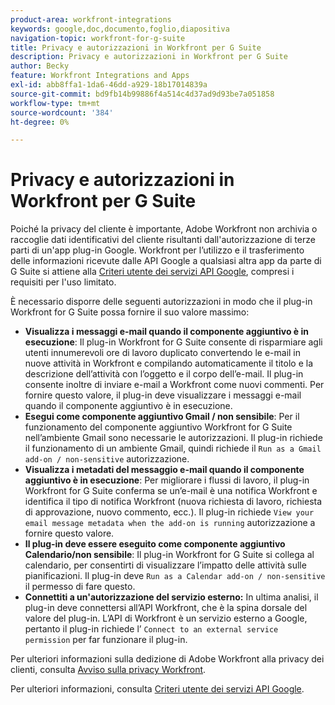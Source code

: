 ```yaml
---
product-area: workfront-integrations
keywords: google,doc,documento,foglio,diapositiva
navigation-topic: workfront-for-g-suite
title: Privacy e autorizzazioni in Workfront per G Suite
description: Privacy e autorizzazioni in Workfront per G Suite
author: Becky
feature: Workfront Integrations and Apps
exl-id: abb8ffa1-1da6-46dd-a929-18b17014839a
source-git-commit: bd9fb14b99886f4a514c4d37ad9d93be7a051858
workflow-type: tm+mt
source-wordcount: '384'
ht-degree: 0%

---
```


# Privacy e autorizzazioni in Workfront per G Suite

Poiché la privacy del cliente è importante, Adobe Workfront non archivia o raccoglie dati identificativi del cliente risultanti dall&#39;autorizzazione di terze parti di un&#39;app plug-in Google. Workfront per l’utilizzo e il trasferimento delle informazioni ricevute dalle API Google a qualsiasi altra app da parte di G Suite si attiene alla [Criteri utente dei servizi API Google](https://developers.google.com/terms/api-services-user-data-policy), compresi i requisiti per l&#39;uso limitato.

È necessario disporre delle seguenti autorizzazioni in modo che il plug-in Workfront for G Suite possa fornire il suo valore massimo:

* **Visualizza i messaggi e-mail quando il componente aggiuntivo è in esecuzione**: Il plug-in Workfront for G Suite consente di risparmiare agli utenti innumerevoli ore di lavoro duplicato convertendo le e-mail in nuove attività in Workfront e compilando automaticamente il titolo e la descrizione dell’attività con l’oggetto e il corpo dell’e-mail. Il plug-in consente inoltre di inviare e-mail a Workfront come nuovi commenti. Per fornire questo valore, il plug-in deve visualizzare i messaggi e-mail quando il componente aggiuntivo è in esecuzione.
* **Esegui come componente aggiuntivo Gmail / non sensibile**: Per il funzionamento del componente aggiuntivo Workfront for G Suite nell’ambiente Gmail sono necessarie le autorizzazioni. Il plug-in richiede il funzionamento di un ambiente Gmail, quindi richiede il `Run as a Gmail add-on / non-sensitive` autorizzazione.
* **Visualizza i metadati del messaggio e-mail quando il componente aggiuntivo è in esecuzione**: Per migliorare i flussi di lavoro, il plug-in Workfront for G Suite conferma se un’e-mail è una notifica Workfront e identifica il tipo di notifica Workfront (nuova richiesta di lavoro, richiesta di approvazione, nuovo commento, ecc.). Il plug-in richiede `View your email message metadata when the add-on is running` autorizzazione a fornire questo valore.
* **Il plug-in deve essere eseguito come componente aggiuntivo Calendario/non sensibile**: Il plug-in Workfront for G Suite si collega al calendario, per consentirti di visualizzare l’impatto delle attività sulle pianificazioni. Il plug-in deve `Run as a Calendar add-on / non-sensitive` il permesso di fare questo.
* **Connettiti a un&#39;autorizzazione del servizio esterno:** In ultima analisi, il plug-in deve connettersi all’API Workfront, che è la spina dorsale del valore del plug-in. L’API di Workfront è un servizio esterno a Google, pertanto il plug-in richiede l’ `Connect to an external service permission` per far funzionare il plug-in.

Per ulteriori informazioni sulla dedizione di Adobe Workfront alla privacy dei clienti, consulta [Avviso sulla privacy Workfront](https://www.adobe.com/content/dam/cc/en/legal/terms/enterprise/pdfs/Privacy-Notice-and-Privacy-Shield-Statement-Adobe-Workfront.pdf).

Per ulteriori informazioni, consulta [Criteri utente dei servizi API Google](https://developers.google.com/terms/api-services-user-data-policy).
